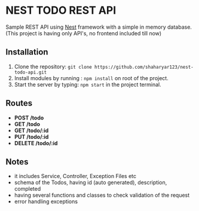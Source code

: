 # NEST TODO REST API

Sample REST API using [Nest](https://github.com/kamilmysliwiec/nest) framework
with a simple in memory database. (This project is having only API's, no frontend included till now)

## Installation

1. Clone the repository: `git clone https://github.com/shaharyar123/nest-todo-api.git`
2. Install modules by running : `npm install` on root of the project.
3. Start the server by typing: `npm start` in the project terminal.

## Routes

- **POST /todo**
- **GET /todo**
- **GET /todo/:id**
- **PUT /todo/:id**
- **DELETE /todo/:id**

## Notes
- it includes Service, Controller, Exception Files etc
- schema of the Todos, having id (auto generated), description, completed
- having several functions and classes to check validation of the request
- error handling exceptions